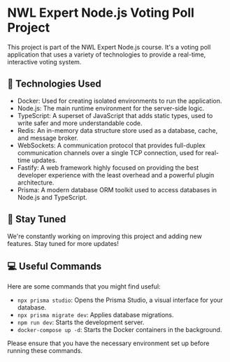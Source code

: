 # NWL Expert Node.js Voting Poll Project

This project is part of the NWL Expert Node.js course. It's a voting poll application that uses a variety of technologies to provide a real-time, interactive voting system.

## 🚀 Technologies Used

- Docker: Used for creating isolated environments to run the application.
- Node.js: The main runtime environment for the server-side logic.
- TypeScript: A superset of JavaScript that adds static types, used to write safer and more understandable code.
- Redis: An in-memory data structure store used as a database, cache, and message broker.
- WebSockets: A communication protocol that provides full-duplex communication channels over a single TCP connection, used for real-time updates.
- Fastify: A web framework highly focused on providing the best developer experience with the least overhead and a powerful plugin architecture.
- Prisma: A modern database ORM toolkit used to access databases in Node.js and TypeScript.

## 📝 Stay Tuned

We're constantly working on improving this project and adding new features. Stay tuned for more updates!

## 💻 Useful Commands

Here are some commands that you might find useful:

- `npx prisma studio`: Opens the Prisma Studio, a visual interface for your database.
- `npx prisma migrate dev`: Applies database migrations.
- `npm run dev`: Starts the development server.
- `docker-compose up -d`: Starts the Docker containers in the background.

Please ensure that you have the necessary environment set up before running these commands.
